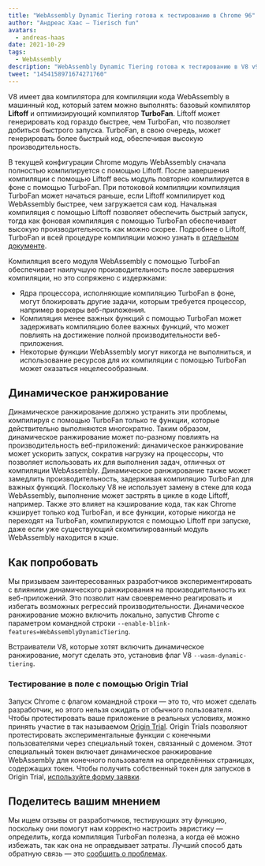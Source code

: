 ```yaml
---
title: "WebAssembly Dynamic Tiering готова к тестированию в Chrome 96"
author: "Андреас Хаас — Tierisch fun"
avatars:
  - andreas-haas
date: 2021-10-29
tags:
  - WebAssembly
description: "WebAssembly Dynamic Tiering готова к тестированию в V8 v9.6 и Chrome 96, либо через командную строку, либо через Origin Trial"
tweet: "1454158971674271760"
---
```


V8 имеет два компилятора для компиляции кода WebAssembly в машинный код, который затем можно выполнять: базовый компилятор __Liftoff__ и оптимизирующий компилятор __TurboFan__. Liftoff может генерировать код гораздо быстрее, чем TurboFan, что позволяет добиться быстрого запуска. TurboFan, в свою очередь, может генерировать более быстрый код, обеспечивая высокую производительность.

<!--truncate-->
В текущей конфигурации Chrome модуль WebAssembly сначала полностью компилируется с помощью Liftoff. После завершения компиляции с помощью Liftoff весь модуль повторно компилируется в фоне с помощью TurboFan. При потоковой компиляции компиляция TurboFan может начаться раньше, если Liftoff компилирует код WebAssembly быстрее, чем загружается сам код. Начальная компиляция с помощью Liftoff позволяет обеспечить быстрый запуск, тогда как фоновая компиляция с помощью TurboFan обеспечивает высокую производительность как можно скорее. Подробнее о Liftoff, TurboFan и всей процедуре компиляции можно узнать в [отдельном документе](https://v8.dev/docs/wasm-compilation-pipeline).

Компиляция всего модуля WebAssembly с помощью TurboFan обеспечивает наилучшую производительность после завершения компиляции, но это сопряжено с издержками:

- Ядра процессора, исполняющие компиляцию TurboFan в фоне, могут блокировать другие задачи, которым требуется процессор, например воркеры веб-приложения.
- Компиляция менее важных функций с помощью TurboFan может задерживать компиляцию более важных функций, что может повлиять на достижение полной производительности веб-приложения.
- Некоторые функции WebAssembly могут никогда не выполниться, и использование ресурсов для их компиляции с помощью TurboFan может оказаться нецелесообразным.

## Динамическое ранжирование

Динамическое ранжирование должно устранить эти проблемы, компилируя с помощью TurboFan только те функции, которые действительно выполняются многократно. Таким образом, динамическое ранжирование может по-разному повлиять на производительность веб-приложений: динамическое ранжирование может ускорить запуск, сократив нагрузку на процессоры, что позволяет использовать их для выполнения задач, отличных от компиляции WebAssembly. Динамическое ранжирование также может замедлить производительность, задерживая компиляцию TurboFan для важных функций. Поскольку V8 не использует замену в стеке для кода WebAssembly, выполнение может застрять в цикле в коде Liftoff, например. Также это влияет на кэширование кода, так как Chrome кэширует только код TurboFan, и все функции, которые никогда не переходят на TurboFan, компилируются с помощью Liftoff при запуске, даже если уже существующий скомпилированный модуль WebAssembly находится в кэше.

## Как попробовать

Мы призываем заинтересованных разработчиков экспериментировать с влиянием динамического ранжирования на производительность их веб-приложений. Это позволит нам своевременно реагировать и избегать возможных регрессий производительности. Динамическое ранжирование можно включить локально, запустив Chrome с параметром командной строки `--enable-blink-features=WebAssemblyDynamicTiering`.

Встраиватели V8, которые хотят включить динамическое ранжирование, могут сделать это, установив флаг V8 `--wasm-dynamic-tiering`.

### Тестирование в поле с помощью Origin Trial

Запуск Chrome с флагом командной строки — это то, что может сделать разработчик, но этого нельзя ожидать от обычного пользователя. Чтобы протестировать ваше приложение в реальных условиях, можно принять участие в так называемом [Origin Trial](https://github.com/GoogleChrome/OriginTrials/blob/gh-pages/developer-guide.md). Origin Trials позволяют протестировать экспериментальные функции с конечными пользователями через специальный токен, связанный с доменом. Этот специальный токен включает динамическое ранжирование WebAssembly для конечного пользователя на определённых страницах, содержащих токен. Чтобы получить собственный токен для запусков в Origin Trial, [используйте форму заявки](https://developer.chrome.com/origintrials/#/view_trial/3716595592487501825).

## Поделитесь вашим мнением

Мы ищем отзывы от разработчиков, тестирующих эту функцию, поскольку они помогут нам корректно настроить эвристику — определить, когда компиляция TurboFan полезна, а когда её можно избежать, так как она не оправдывает затраты. Лучший способ дать обратную связь — это [сообщить о проблемах](https://bugs.chromium.org/p/chromium/issues/detail?id=1260322).

